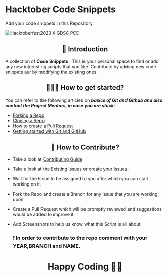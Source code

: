 # Hacktober Code Snippets
Add your code snippets in this Repository

![Hacktoberfest2023 X GDSC PCE](https://github.com/gdscpce/hacktober-codesnippet/blob/main/assets/banner%20(1).png)

<h2 align=center> 📑 Introduction </h2>

A collection of **Code Snippets** . This is your personal space to find or add any new interesting scripts that you like. Contribute by adding new code snippets aur by modifying the existing ones.

<h2 align=center> 👨🏻‍💻 How to get started? </h2> 

You can refer to the following articles on **_basics of Git and Github and also contact the Project Mentors, in case you are stuck_**:

- [Forking a Repo](https://help.github.com/en/github/getting-started-with-github/fork-a-repo)
- [Cloning a Repo](https://help.github.com/en/desktop/contributing-to-projects/creating-a-pull-request)
- [How to create a Pull Request](https://opensource.com/article/19/7/create-pull-request-github)
- [Getting started with Git and GitHub](https://towardsdatascience.com/getting-started-with-git-and-github-6fcd0f2d4ac6)


<h2 align=center> 📝 How to Contribute? </h2>  

- Take a look at [Contributing Guide](https://github.com/gdscpce/hacktober-codesnippet/blob/main/Contributing.md)
- Take a look at the Existing Issues or create your Issues!
- Wait for the Issue to be assigned to you after which you can start working on it.
- Fork the Repo and create a Branch for any Issue that you are working upon.
- Create a Pull Request which will be promptly reviewed and suggestions would be added to improve it.
- Add Screenshots to help us know what this Script is all about.

  ###  :heavy_exclamation_mark: In order to contribute to the repo comment with your YEAR,BRANCH and NAME.

<h1 align=center>Happy Coding 👨‍💻 </h1>
